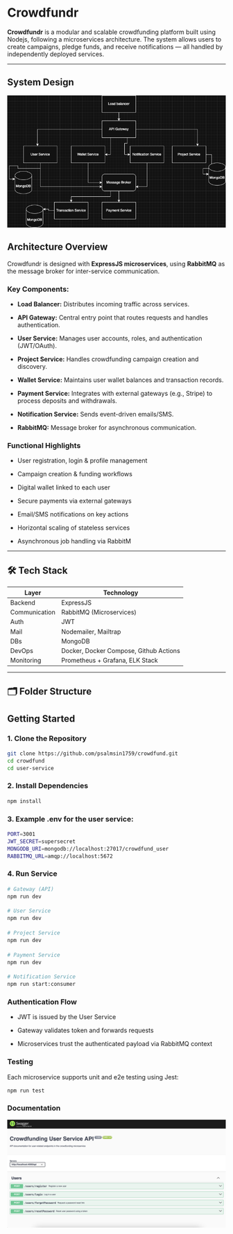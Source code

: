 # Crowdfundr 

**Crowdfundr** is a modular and scalable crowdfunding platform built using Nodejs, following a microservices architecture. The system allows users to create campaigns, pledge funds, and receive notifications — all handled by independently deployed services.

---

##  System Design

![System Design](screenshoots/sd.png)

##  Architecture Overview

Crowdfundr is designed with **ExpressJS microservices**, using **RabbitMQ** as the message broker for inter-service communication.


### Key Components:
- **Load Balancer:** Distributes incoming traffic across services.

- **API Gateway:** Central entry point that routes requests and handles authentication.

- **User Service:** Manages user accounts, roles, and authentication (JWT/OAuth).

- **Project Service:** Handles crowdfunding campaign creation and discovery.

- **Wallet Service:** Maintains user wallet balances and transaction records.

- **Payment Service:** Integrates with external gateways (e.g., Stripe) to process deposits and withdrawals.

- **Notification Service:** Sends event-driven emails/SMS.

- **RabbitMQ:** Message broker for asynchronous communication.

### Functional Highlights
- User registration, login & profile management

- Campaign creation & funding workflows

- Digital wallet linked to each user

- Secure payments via external gateways

- Email/SMS notifications on key actions

- Horizontal scaling of stateless services

- Asynchronous job handling via RabbitM

---

## 🛠 Tech Stack

| Layer       | Technology                    |
|-------------|-------------------------------|
| Backend     | ExpressJS                     |
| Communication | RabbitMQ (Microservices)    |
| Auth        | JWT                           |
| Mail        | Nodemailer, Mailtrap          |
| DBs         | MongoDB                       |
| DevOps      | Docker, Docker Compose, Github Actions |
| Monitoring  | Prometheus + Grafana, ELK Stack |

---

## 🗂️ Folder Structure

##  Getting Started

### 1. Clone the Repository

```bash
git clone https://github.com/psalmsin1759/crowdfund.git
cd crowdfund 
cd user-service
```

### 2. Install Dependencies
```bash
npm install
```

### 3. Example .env for the user service:
```bash
PORT=3001
JWT_SECRET=supersecret
MONGODB_URI=mongodb://localhost:27017/crowdfund_user
RABBITMQ_URL=amqp://localhost:5672
```

### 4. Run Service
```bash
# Gateway (API)
npm run dev 

# User Service
npm run dev 

# Project Service
npm run dev

# Payment Service
npm run dev

# Notification Service
npm run start:consumer

```

### Authentication Flow

 -   JWT is issued by the User Service

 -   Gateway validates token and forwards requests

 -   Microservices trust the authenticated payload via RabbitMQ context

 ### Testing

Each microservice supports unit and e2e testing using Jest:

```bash
npm run test
```

### Documentation

![System Design](screenshoots/userdoc.png)
